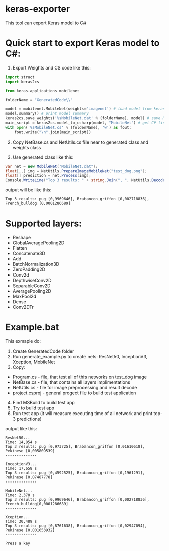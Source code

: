 # keras-exporter
This tool can export Keras model to C#

# Quick start to export Keras model to C#:

1. Export Weights and CS code like this:
```python
import struct
import keras2cs

from keras.applications mobilenet

folderName = "GeneratedCode\\"

model = mobilenet.MobileNet(weights='imagenet') # load model from keras
model.summary() # print model summary
keras2cs.save_weights('%sMobileNet.dat' % (folderName), model) # save MobileNet.dat weights file
main_script = keras2cs.model_to_csharp(model, "MobileNet") # get C# lines for MobileNet.cs file
with open('%sMobileNet.cs' % (folderName), 'w') as fout:
    fout.write("\n".join(main_script))
```
2. Copy NetBase.cs and NetUtils.cs file near to generated class and weights class

3. Use generated class like this:

```C#
var net = new MobileNet("MobileNet.dat");
float[,,] img = NetUtils.PrepareImageMobileNet("test_dog.png");
float[] prediction = net.Process(img);
Console.WriteLine("Top 3 results: " + string.Join(", ", NetUtils.DecodeImageNetResult(prediction, 3)));
```
output will be like this:
```
Top 3 results: pug [0,9969646], Brabancon_griffon [0,002718836], French_bulldog [0,0001286689]
```
# Supported layers:
* Reshape
* GlobalAveragePooling2D
* Flatten
* Concatenate3D
* Add
* BatchNormalization3D
* ZeroPadding2D 
* Conv2d
* DepthwiseConv2D
* SeparableConv2D
* AveragePooling2D
* MaxPool2d
* Dense
* Conv2DTr

# Example.bat
This exmaple do:
1. Create GeneratedCode folder
2. Run generate_example.py to create nets: ResNet50, InceptionV3, Xception, MobileNet
3. Copy:
- Program.cs - file, that test all of this networks on test_dog image
- NetBase.cs - file, that contains all layers implimentations
- NetUtils.cs - file for image preprocessing and result decode
- project.csproj - general progect file to build test application
4. Find MSBuild to build test app
5. Try to build test app
6. Run test app (it will measure executing time of all network and print top-3 predictions)

output like this:
```
ResNet50...
Time: 14,854 s
Top 3 results: pug [0,973725], Brabancon_griffon [0,01610618], Pekinese [0,005809539]
--------------

InceptionV3...
Time: 17,658 s
Top 3 results: pug [0,4592525], Brabancon_griffon [0,1961291], Pekinese [0,07487778]
--------------

MobileNet...
Time: 2,370 s
Top 3 results: pug [0,9969646], Brabancon_griffon [0,002718836], French_bulldog[0,0001286689]
--------------

Xception...
Time: 30,489 s
Top 3 results: pug [0,8761638], Brabancon_griffon [0,02947094], Pekinese [0,001653932]
--------------

Press a key
```
